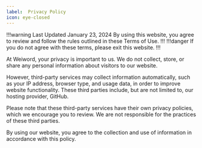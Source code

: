 ```yaml
---
label:  Privacy Policy
icon: eye-closed
---
```

!!!warning Last Updated January 23, 2024
By using this website, you agree to review and follow the rules outlined in these Terms of Use.
!!!
!!!danger
If you do not agree with these terms, please exit this website.
!!!

At Weiword, your privacy is important to us. We do not collect, store, or share any personal information about visitors to our website.

However, third-party services may collect information automatically, such as your IP address, browser type, and usage data, in order to improve website functionality. These third parties include, but are not limited to, our hosting provider, GitHub.

Please note that these third-party services have their own privacy policies, which we encourage you to review. We are not responsible for the practices of these third parties.

By using our website, you agree to the collection and use of information in accordance with this policy.
